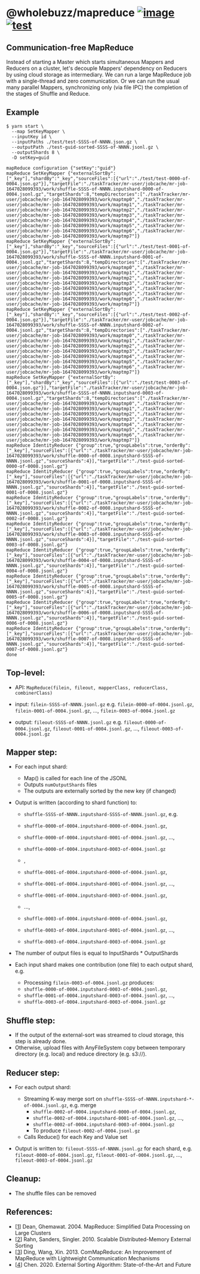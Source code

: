 # @wholebuzz/mapreduce [![image](https://img.shields.io/npm/v/@wholebuzz/mapreduce)](https://www.npmjs.com/package/@wholebuzz/mapreduce) [![test](https://github.com/wholebuzz/mapreduce/actions/workflows/test.yaml/badge.svg)](https://github.com/wholebuzz/mapreduce/actions/workflows/test.yaml)

## Communication-free MapReduce

Instead of starting a Master which starts simultaneous Mappers and Reducers on a cluster, let's decouple Mappers' 
dependency on Reducers by using cloud storage as intermediary. We can run a large MapReduce job with a single-thread
and zero communication. Or we can run the usual many parallel Mappers, synchronizing only (via file IPC) the completion
of the stages of Shuffle and Reduce.

## Example

```console
$ yarn start \
  --map SetKeyMapper \
  --inputKey id \
  --inputPaths ./test/test-SSSS-of-NNNN.json.gz \
  --outputPath ./test-guid-sorted-SSSS-of-NNNN.jsonl.gz \
  --outputShards 8 \
  -D setKey=guid

mapReduce configuration {"setKey":"guid"}
mapReduce SetKeyMapper {"externalSortBy":["_key"],"shardBy":"_key","sourceFiles":[{"url":"./test/test-0000-of-0004.json.gz"}],"targetFile":"./taskTracker/mr-user/jobcache/mr-job-1647028099393/work/shuffle-SSSS-of-NNNN.inputshard-0000-of-0004.jsonl.gz","targetShards":8,"tempDirectories":["./taskTracker/mr-user/jobcache/mr-job-1647028099393/work/maptmp0","./taskTracker/mr-user/jobcache/mr-job-1647028099393/work/maptmp1","./taskTracker/mr-user/jobcache/mr-job-1647028099393/work/maptmp2","./taskTracker/mr-user/jobcache/mr-job-1647028099393/work/maptmp3","./taskTracker/mr-user/jobcache/mr-job-1647028099393/work/maptmp4","./taskTracker/mr-user/jobcache/mr-job-1647028099393/work/maptmp5","./taskTracker/mr-user/jobcache/mr-job-1647028099393/work/maptmp6","./taskTracker/mr-user/jobcache/mr-job-1647028099393/work/maptmp7"]}
mapReduce SetKeyMapper {"externalSortBy":["_key"],"shardBy":"_key","sourceFiles":[{"url":"./test/test-0001-of-0004.json.gz"}],"targetFile":"./taskTracker/mr-user/jobcache/mr-job-1647028099393/work/shuffle-SSSS-of-NNNN.inputshard-0001-of-0004.jsonl.gz","targetShards":8,"tempDirectories":["./taskTracker/mr-user/jobcache/mr-job-1647028099393/work/maptmp0","./taskTracker/mr-user/jobcache/mr-job-1647028099393/work/maptmp1","./taskTracker/mr-user/jobcache/mr-job-1647028099393/work/maptmp2","./taskTracker/mr-user/jobcache/mr-job-1647028099393/work/maptmp3","./taskTracker/mr-user/jobcache/mr-job-1647028099393/work/maptmp4","./taskTracker/mr-user/jobcache/mr-job-1647028099393/work/maptmp5","./taskTracker/mr-user/jobcache/mr-job-1647028099393/work/maptmp6","./taskTracker/mr-user/jobcache/mr-job-1647028099393/work/maptmp7"]}
mapReduce SetKeyMapper {"externalSortBy":["_key"],"shardBy":"_key","sourceFiles":[{"url":"./test/test-0002-of-0004.json.gz"}],"targetFile":"./taskTracker/mr-user/jobcache/mr-job-1647028099393/work/shuffle-SSSS-of-NNNN.inputshard-0002-of-0004.jsonl.gz","targetShards":8,"tempDirectories":["./taskTracker/mr-user/jobcache/mr-job-1647028099393/work/maptmp0","./taskTracker/mr-user/jobcache/mr-job-1647028099393/work/maptmp1","./taskTracker/mr-user/jobcache/mr-job-1647028099393/work/maptmp2","./taskTracker/mr-user/jobcache/mr-job-1647028099393/work/maptmp3","./taskTracker/mr-user/jobcache/mr-job-1647028099393/work/maptmp4","./taskTracker/mr-user/jobcache/mr-job-1647028099393/work/maptmp5","./taskTracker/mr-user/jobcache/mr-job-1647028099393/work/maptmp6","./taskTracker/mr-user/jobcache/mr-job-1647028099393/work/maptmp7"]}
mapReduce SetKeyMapper {"externalSortBy":["_key"],"shardBy":"_key","sourceFiles":[{"url":"./test/test-0003-of-0004.json.gz"}],"targetFile":"./taskTracker/mr-user/jobcache/mr-job-1647028099393/work/shuffle-SSSS-of-NNNN.inputshard-0003-of-0004.jsonl.gz","targetShards":8,"tempDirectories":["./taskTracker/mr-user/jobcache/mr-job-1647028099393/work/maptmp0","./taskTracker/mr-user/jobcache/mr-job-1647028099393/work/maptmp1","./taskTracker/mr-user/jobcache/mr-job-1647028099393/work/maptmp2","./taskTracker/mr-user/jobcache/mr-job-1647028099393/work/maptmp3","./taskTracker/mr-user/jobcache/mr-job-1647028099393/work/maptmp4","./taskTracker/mr-user/jobcache/mr-job-1647028099393/work/maptmp5","./taskTracker/mr-user/jobcache/mr-job-1647028099393/work/maptmp6","./taskTracker/mr-user/jobcache/mr-job-1647028099393/work/maptmp7"]}
mapReduce IdentityReducer {"group":true,"groupLabels":true,"orderBy":["_key"],"sourceFiles":[{"url":"./taskTracker/mr-user/jobcache/mr-job-1647028099393/work/shuffle-0000-of-0008.inputshard-SSSS-of-NNNN.jsonl.gz","sourceShards":4}],"targetFile":"./test-guid-sorted-0000-of-0008.jsonl.gz"}
mapReduce IdentityReducer {"group":true,"groupLabels":true,"orderBy":["_key"],"sourceFiles":[{"url":"./taskTracker/mr-user/jobcache/mr-job-1647028099393/work/shuffle-0001-of-0008.inputshard-SSSS-of-NNNN.jsonl.gz","sourceShards":4}],"targetFile":"./test-guid-sorted-0001-of-0008.jsonl.gz"}
mapReduce IdentityReducer {"group":true,"groupLabels":true,"orderBy":["_key"],"sourceFiles":[{"url":"./taskTracker/mr-user/jobcache/mr-job-1647028099393/work/shuffle-0002-of-0008.inputshard-SSSS-of-NNNN.jsonl.gz","sourceShards":4}],"targetFile":"./test-guid-sorted-0002-of-0008.jsonl.gz"}
mapReduce IdentityReducer {"group":true,"groupLabels":true,"orderBy":["_key"],"sourceFiles":[{"url":"./taskTracker/mr-user/jobcache/mr-job-1647028099393/work/shuffle-0003-of-0008.inputshard-SSSS-of-NNNN.jsonl.gz","sourceShards":4}],"targetFile":"./test-guid-sorted-0003-of-0008.jsonl.gz"}
mapReduce IdentityReducer {"group":true,"groupLabels":true,"orderBy":["_key"],"sourceFiles":[{"url":"./taskTracker/mr-user/jobcache/mr-job-1647028099393/work/shuffle-0004-of-0008.inputshard-SSSS-of-NNNN.jsonl.gz","sourceShards":4}],"targetFile":"./test-guid-sorted-0004-of-0008.jsonl.gz"}
mapReduce IdentityReducer {"group":true,"groupLabels":true,"orderBy":["_key"],"sourceFiles":[{"url":"./taskTracker/mr-user/jobcache/mr-job-1647028099393/work/shuffle-0005-of-0008.inputshard-SSSS-of-NNNN.jsonl.gz","sourceShards":4}],"targetFile":"./test-guid-sorted-0005-of-0008.jsonl.gz"}
mapReduce IdentityReducer {"group":true,"groupLabels":true,"orderBy":["_key"],"sourceFiles":[{"url":"./taskTracker/mr-user/jobcache/mr-job-1647028099393/work/shuffle-0006-of-0008.inputshard-SSSS-of-NNNN.jsonl.gz","sourceShards":4}],"targetFile":"./test-guid-sorted-0006-of-0008.jsonl.gz"}
mapReduce IdentityReducer {"group":true,"groupLabels":true,"orderBy":["_key"],"sourceFiles":[{"url":"./taskTracker/mr-user/jobcache/mr-job-1647028099393/work/shuffle-0007-of-0008.inputshard-SSSS-of-NNNN.jsonl.gz","sourceShards":4}],"targetFile":"./test-guid-sorted-0007-of-0008.jsonl.gz"}
done
```

## Top-level:
  - API: `MapReduce(filein, fileout, mapperClass, reducerClass, combinerClass)`

  - input: `filein-SSSS-of-NNNN.jsonl.gz`
    e.g. `filein-0000-of-0004.jsonl.gz`, `filein-0001-of-0004.jsonl.gz`, ..., `filein-0003-of-0004.jsonl.gz`

  - output: `fileout-SSSS-of-NNNN.jsonl.gz`
    e.g. `fileout-0000-of-0004.jsonl.gz`, `fileout-0001-of-0004.jsonl.gz`, ..., `fileout-0003-of-0004.jsonl.gz`

## Mapper step:
  - For each input shard:
    - Map() is called for each line of the JSONL
    - Outputs `numOutputShards` files
    - The outputs are externally sorted by the new key (if changed)

  - Output is written (according to shard function) to:
     - `shuffle-SSSS-of-NNNN.inputshard-SSSS-of-NNNN.jsonl.gz`, e.g.

     - `shuffle-0000-of-0004.inputshard-0000-of-0004.jsonl.gz`,
     - `shuffle-0000-of-0004.inputshard-0001-of-0004.jsonl.gz`, ...,
     - `shuffle-0000-of-0004.inputshard-0003-of-0004.jsonl.gz`
     - ,

     - `shuffle-0001-of-0004.inputshard-0000-of-0004.jsonl.gz`,
     - `shuffle-0001-of-0004.inputshard-0001-of-0004.jsonl.gz`, ...,
     - `shuffle-0001-of-0004.inputshard-0003-of-0004.jsonl.gz`,

     - ...,

     - `shuffle-0003-of-0004.inputshard-0000-of-0004.jsonl.gz`,
     - `shuffle-0003-of-0004.inputshard-0001-of-0004.jsonl.gz`, ...,
     - `shuffle-0003-of-0004.inputshard-0003-of-0004.jsonl.gz`

  - The number of output files is equal to InputShards * OutputShards
  - Each input shard makes one contribution (one file) to each output shard, e.g.
    - Processing `filein-0003-of-0004.jsonl.gz` produces:
    - `shuffle-0000-of-0004.inputshard-0003-of-0004.jsonl.gz`,
    - `shuffle-0001-of-0004.inputshard-0003-of-0004.jsonl.gz`, ...,
    - `shuffle-0003-of-0004.inputshard-0003-of-0004.jsonl.gz`

## Shuffle step:

  - If the output of the external-sort was streamed to cloud storage, this step is already done.
  - Otherwise, upload files with AnyFileSystem copy between temporary directory (e.g. local) and reduce directory (e.g. s3://).

## Reducer step:

  - For each output shard:
    - Streaming K-way merge sort on `shuffle-SSSS-of-NNNN.inputshard-*-of-0004.jsonl.gz`, e.g. merge
      - `shuffle-0002-of-0004.inputshard-0000-of-0004.jsonl.gz`,
      - `shuffle-0002-of-0004.inputshard-0001-of-0004.jsonl.gz`, ...,
      - `shuffle-0002-of-0004.inputshard-0003-of-0004.jsonl.gz`
      - To produce `fileout-0002-of-0004.jsonl.gz`
    - Calls Reduce() for each Key and Value set

  - Output is written to: `fileout-SSSS-of-NNNN.jsonl.gz` for each shard,
    e.g. `fileout-0000-of-0004.jsonl.gz`, `fileout-0001-of-0004.jsonl.gz`, ..., `fileout-0003-of-0004.jsonl.gz`

## Cleanup:

  - The shuffle files can be removed

## References:

- [[1](https://static.googleusercontent.com/media/research.google.com/en//archive/mapreduce-osdi04.pdf)] Dean, Ghemawat. 2004. MapReduce: Simplified Data Processing on Large Clusters
- [[2](https://arxiv.org/pdf/0910.2582.pdf)] Rahn, Sanders, Singler. 2010. Scalable Distributed-Memory External Sorting
- [[3](https://people.eng.unimelb.edu.au/zr/publications/DKE2012_ComMapReduce.pdf)] Ding, Wang, Xin. 2013. ComMapReduce: An Improvement of MapReduce with Lightweight Communication Mechanisms
- [[4](https://iopscience.iop.org/article/10.1088/1757-899X/806/1/012040/pdf)] Chen. 2020. External Sorting Algorithm: State-of-the-Art and Future
